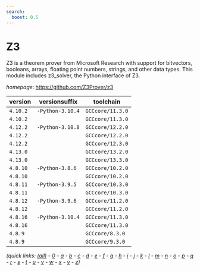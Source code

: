```yaml
---
search:
  boost: 0.5
---
```

# Z3

Z3 is a theorem prover from Microsoft Research with support for bitvectors, booleans, arrays, floating point numbers, strings, and other data types. This module includes z3_solver, the Python interface of Z3.

*homepage*: <https://github.com/Z3Prover/z3>

version | versionsuffix | toolchain
--------|---------------|----------
``4.10.2`` | ``-Python-3.10.4`` | ``GCCcore/11.3.0``
``4.10.2`` |  | ``GCCcore/11.3.0``
``4.12.2`` | ``-Python-3.10.8`` | ``GCCcore/12.2.0``
``4.12.2`` |  | ``GCCcore/12.2.0``
``4.12.2`` |  | ``GCCcore/12.3.0``
``4.13.0`` |  | ``GCCcore/13.2.0``
``4.13.0`` |  | ``GCCcore/13.3.0``
``4.8.10`` | ``-Python-3.8.6`` | ``GCCcore/10.2.0``
``4.8.10`` |  | ``GCCcore/10.2.0``
``4.8.11`` | ``-Python-3.9.5`` | ``GCCcore/10.3.0``
``4.8.11`` |  | ``GCCcore/10.3.0``
``4.8.12`` | ``-Python-3.9.6`` | ``GCCcore/11.2.0``
``4.8.12`` |  | ``GCCcore/11.2.0``
``4.8.16`` | ``-Python-3.10.4`` | ``GCCcore/11.3.0``
``4.8.16`` |  | ``GCCcore/11.3.0``
``4.8.9`` |  | ``GCCcore/8.3.0``
``4.8.9`` |  | ``GCCcore/9.3.0``


*(quick links: [(all)](../index.md) - [0](../0/index.md) - [a](../a/index.md) - [b](../b/index.md) - [c](../c/index.md) - [d](../d/index.md) - [e](../e/index.md) - [f](../f/index.md) - [g](../g/index.md) - [h](../h/index.md) - [i](../i/index.md) - [j](../j/index.md) - [k](../k/index.md) - [l](../l/index.md) - [m](../m/index.md) - [n](../n/index.md) - [o](../o/index.md) - [p](../p/index.md) - [q](../q/index.md) - [r](../r/index.md) - [s](../s/index.md) - [t](../t/index.md) - [u](../u/index.md) - [v](../v/index.md) - [w](../w/index.md) - [x](../x/index.md) - [y](../y/index.md) - [z](../z/index.md))*

